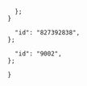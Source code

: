 









```
  };
}
```














```
  "id": "827392838",
};
```


```
  "id": "9002",
};
```


```
}
```









